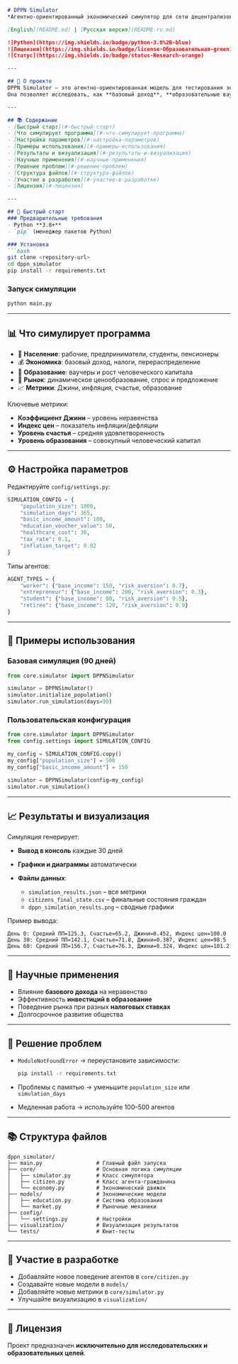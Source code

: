 ````markdown
# DPPN Simulator  
*Агентно-ориентированный экономический симулятор для сети децентрализованного человеческого потенциала (DPPN)*  

[English](README.md) | [Русская версия](README.ru.md)

![Python](https://img.shields.io/badge/python-3.8%2B-blue)
![Лицензия](https://img.shields.io/badge/license-Образовательная-green)
![Статус](https://img.shields.io/badge/status-Research-orange)

---

## 📖 О проекте
DPPN Simulator — это агентно-ориентированная модель для тестирования экономики, основанной на человеческом потенциале.  
Она позволяет исследовать, как **базовый доход**, **образовательные ваучеры** и **рыночные механизмы** влияют на общество.

---

## 📚 Содержание
- [Быстрый старт](#-быстрый-старт)  
- [Что симулирует программа](#-что-симулирует-программа)  
- [Настройка параметров](#️-настройка-параметров)  
- [Примеры использования](#-примеры-использования)  
- [Результаты и визуализация](#-результаты-и-визуализация)  
- [Научные применения](#-научные-применения)  
- [Решение проблем](#-решение-проблем)  
- [Структура файлов](#-структура-файлов)  
- [Участие в разработке](#-участие-в-разработке)  
- [Лицензия](#-лицензия)  

---

## 🚀 Быстрый старт
### Предварительные требования
- Python **3.8+**  
- `pip` (менеджер пакетов Python)

### Установка
```bash
git clone <repository-url>
cd dppn_simulator
pip install -r requirements.txt
````

### Запуск симуляции

```bash
python main.py
```

---

## 📊 Что симулирует программа

* 👥 **Население**: рабочие, предприниматели, студенты, пенсионеры
* 💰 **Экономика**: базовый доход, налоги, перераспределение
* 🏫 **Образование**: ваучеры и рост человеческого капитала
* 🛒 **Рынок**: динамическое ценообразование, спрос и предложение
* 📈 **Метрики**: Джини, инфляция, счастье, образование

Ключевые метрики:

* **Коэффициент Джини** – уровень неравенства
* **Индекс цен** – показатель инфляции/дефляции
* **Уровень счастья** – средняя удовлетворенность
* **Уровень образования** – совокупный человеческий капитал

---

## ⚙️ Настройка параметров

Редактируйте `config/settings.py`:

```python
SIMULATION_CONFIG = {
    "population_size": 1000,
    "simulation_days": 365,
    "basic_income_amount": 100,
    "education_voucher_value": 50,
    "healthcare_cost": 30,
    "tax_rate": 0.1,
    "inflation_target": 0.02
}
```

Типы агентов:

```python
AGENT_TYPES = {
    "worker": {"base_income": 150, "risk_aversion": 0.7},
    "entrepreneur": {"base_income": 200, "risk_aversion": 0.3},
    "student": {"base_income": 80, "risk_aversion": 0.5},
    "retiree": {"base_income": 120, "risk_aversion": 0.9}
}
```

---

## 🎯 Примеры использования

### Базовая симуляция (90 дней)

```python
from core.simulator import DPPNSimulator

simulator = DPPNSimulator()
simulator.initialize_population()
simulator.run_simulation(days=90)
```

### Пользовательская конфигурация

```python
from core.simulator import DPPNSimulator
from config.settings import SIMULATION_CONFIG

my_config = SIMULATION_CONFIG.copy()
my_config["population_size"] = 500
my_config["basic_income_amount"] = 150

simulator = DPPNSimulator(config=my_config)
simulator.run_simulation()
```

---

## 📈 Результаты и визуализация

Симуляция генерирует:

* **Вывод в консоль** каждые 30 дней
* **Графики и диаграммы** автоматически
* **Файлы данных**:

  * `simulation_results.json` – все метрики
  * `citizens_final_state.csv` – финальные состояния граждан
  * `dppn_simulation_results.png` – сводные графики

Пример вывода:

```
День 0: Средний ПП=125.3, Счастье=65.2, Джини=0.452, Индекс цен=100.0
День 30: Средний ПП=142.1, Счастье=71.8, Джини=0.387, Индекс цен=98.5
День 60: Средний ПП=156.7, Счастье=76.3, Джини=0.324, Индекс цен=101.2
```

---

## 🔬 Научные применения

* Влияние **базового дохода** на неравенство
* Эффективность **инвестиций в образование**
* Поведение рынка при разных **налоговых ставках**
* Долгосрочное развитие общества

---

## 🐛 Решение проблем

* `ModuleNotFoundError` → переустановите зависимости:

  ```bash
  pip install -r requirements.txt
  ```
* Проблемы с памятью → уменьшите `population_size` или `simulation_days`
* Медленная работа → используйте 100–500 агентов

---

## 📚 Структура файлов

```
dppn_simulator/
├── main.py                 # Главный файл запуска
├── core/                   # Основная логика симуляции
│   ├── simulator.py        # Класс симулятора
│   ├── citizen.py          # Класс агента-гражданина
│   └── economy.py          # Экономический движок
├── models/                 # Экономические модели
│   ├── education.py        # Система образования
│   └── market.py           # Рыночные механики
├── config/
│   └── settings.py         # Настройки
├── visualization/          # Визуализация результатов
└── tests/                  # Юнит-тесты
```

---

## 🤝 Участие в разработке

* Добавляйте новое поведение агентов в `core/citizen.py`
* Создавайте новые модели в `models/`
* Добавляйте новые метрики в `core/simulator.py`
* Улучшайте визуализацию в `visualization/`

---

## 📄 Лицензия

Проект предназначен **исключительно для исследовательских и образовательных целей**.

```
```
